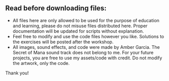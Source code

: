 ## Read before downloading files:

* All files here are only allowed to be used for the purpose of education and learning, please do not misuse files distributed here. Proper documentation will be updated for scripts without explanation.
* Feel free to modify and use the code files however you like. Solutions to the exercises will be posted after the workshop.
* All images, sound effects, and code were made by Amber Garcia. The Secret of Mana sound track does not belong to me. For your future projects, you are free to use my assets/code with credit. Do not modify the artwork, only the code.

Thank you!